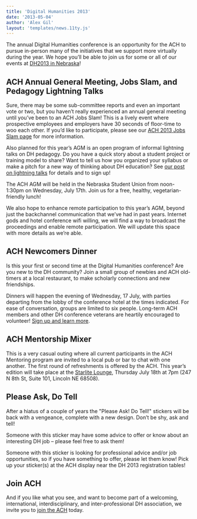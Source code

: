 ```yaml
---
title: 'Digital Humanities 2013'
date: '2013-05-04'
author: 'Alex Gil'
layout: 'templates/news.11ty.js'
---
```

The annual Digital Humanities conference is an opportunity for the ACH to pursue in-person many of the initiatives that we support more virtually during the year. We hope you’ll be able to join us for some or all of our events at [DH2013 in Nebraska](http://dh2013.unl.edu/)!

## ACH Annual General Meeting, Jobs Slam, and Pedagogy Lightning Talks

Sure, there may be some sub-committee reports and even an important vote or two, but you haven’t really experienced an annual general meeting until you’ve been to an ACH Jobs Slam! This is a lively event where prospective employees and employers have 30 seconds of floor-time to woo each other. If you’d like to participate, please see our [ACH 2013 Jobs Slam page](/news/2013/05/jobs-slam-2013) for more information.

Also planned for this year’s AGM is an open program of informal lightning talks on DH pedagogy. Do you have a quick story about a student project or training model to share? Want to tell us how you organized your syllabus or make a pitch for a new way of thinking about DH education? See [our post on lightning talks](/news/2013/05/lightning-talks-dh2013) for details and to sign up!

The ACH AGM will be held in the Nebraska Student Union from noon-1:30pm on Wednesday, July 17th. Join us for a free, healthy, vegetarian-friendly lunch!

We also hope to enhance remote participation to this year’s AGM, beyond just the backchannel communication that we’ve had in past years. Internet gods and hotel conference wifi willing, we will find a way to broadcast the proceedings and enable remote participation. We will update this space with more details as we’re able.

## ACH Newcomers Dinner

Is this your first or second time at the Digital Humanities conference? Are you new to the DH community? Join a small group of newbies and ACH old-timers at a local restaurant, to make scholarly connections and new friendships.

Dinners will happen the evening of Wednesday, 17 July, with parties departing from the lobby of the conference hotel at the times indicated. For ease of conversation, groups are limited to six people. Long-term ACH members and other DH conference veterans are heartily encouraged to volunteer! [Sign up and learn more](http://goo.gl/IT9Ih).

## ACH Mentorship Mixer

This is a very casual outing where all current participants in the ACH Mentoring program are invited to a local pub or bar to chat with one another. The first round of refreshments is offered by the ACH. This year’s edition will take place at the [Starlite Lounge](http://www.buzzardbillys.com/lincoln/the-starlite-lounge/), Thursday July 18th at 7pm (247 N 8th St, Suite 101, Lincoln NE 68508).

## Please Ask, Do Tell

After a hiatus of a couple of years the "Please Ask! Do Tell!" stickers will be back with a vengeance, complete with a new design. Don’t be shy, ask and tell!

Someone with this sticker may have some advice to offer or know about an interesting DH job – please feel free to ask them!

Someone with this sticker is looking for professional advice and/or job opportunities, so if you have something to offer, please let them know! Pick up your sticker(s) at the ACH display near the DH 2013 registration tables!

## Join ACH

And if you like what you see, and want to become part of a welcoming, international, interdisciplinary, and inter-professional DH association, we invite you to [join the ACH](https://members.ach.org/) today.
